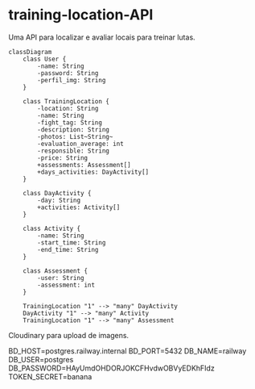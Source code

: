 # training-location-API
Uma API para localizar e avaliar locais para treinar lutas.

```mermaid
classDiagram
    class User {
        -name: String
        -password: String
        -perfil_img: String
    }
    
    class TrainingLocation {
        -location: String
        -name: String
        -fight_tag: String
        -description: String
        -photos: List~String~
        -evaluation_average: int
        -responsible: String
        -price: String
        +assessments: Assessment[]
        +days_activities: DayActivity[]
    }
    
    class DayActivity {
        -day: String
        +activities: Activity[]
    }
    
    class Activity {
        -name: String
        -start_time: String
        -end_time: String
    }

    class Assessment {
        -user: String
        -assessment: int
    }

    TrainingLocation "1" --> "many" DayActivity
    DayActivity "1" --> "many" Activity
    TrainingLocation "1" --> "many" Assessment
```



Cloudinary para upload de imagens.


BD_HOST=postgres.railway.internal
BD_PORT=5432
DB_NAME=railway
DB_USER=postgres
DB_PASSWORD=HAyUmdOHDORJOKCFHvdwOBVyEDKhFIdz
TOKEN_SECRET=banana

